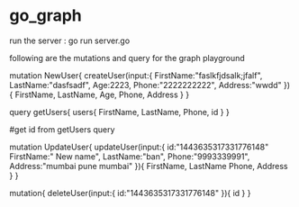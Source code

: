 # go_graph

run the server : go run server.go

following are the mutations and query for the graph playground

mutation NewUser{
  createUser(input:{
    FirstName:"faslkfjdsalk;jfalf",
    LastName:"dasfsadf",
    Age:2223,
    Phone:"2222222222",
    Address:"wwdd"
  }){
    FirstName,
    LastName,
    Age,
    Phone,
    Address
  }
}



query getUsers{
  users{
    FirstName,
    LastName,
    Phone,
    id
  }
}


#get id from getUsers query

mutation UpdateUser{
  updateUser(input:{
    id:"1443635317331776148" 
    FirstName:" New name",
    LastName:"ban",
    Phone:"9993339991",
    Address:"mumbai pune mumbai"
  }){
    FirstName,
    LastName
    Phone,
    Address
  }
}


mutation{
 deleteUser(input:{
    id:"1443635317331776148"
  }){
  id
  }
}

